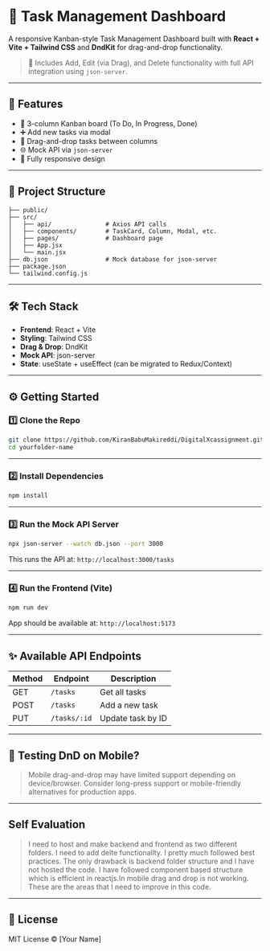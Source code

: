# 🧩 Task Management Dashboard

A responsive Kanban-style Task Management Dashboard built with **React + Vite + Tailwind CSS** and **DndKit** for drag-and-drop functionality.

> 🔧 Includes Add, Edit (via Drag), and Delete functionality with full API integration using `json-server`.

---

## 🚀 Features

- 🧱 3-column Kanban board (To Do, In Progress, Done)
- ➕ Add new tasks via modal
- 🔀 Drag-and-drop tasks between columns
- 🌐 Mock API via `json-server`
- 📱 Fully responsive design

---

## 📁 Project Structure

```
├── public/
├── src/
│   ├── api/               # Axios API calls
│   ├── components/        # TaskCard, Column, Modal, etc.
│   ├── pages/             # Dashboard page
│   ├── App.jsx
│   └── main.jsx
├── db.json                # Mock database for json-server
├── package.json
└── tailwind.config.js
```

---

## 🛠 Tech Stack

- **Frontend**: React + Vite
- **Styling**: Tailwind CSS
- **Drag & Drop**: DndKit
- **Mock API**: json-server
- **State**: useState + useEffect (can be migrated to Redux/Context)

---

## ⚙️ Getting Started

### 1️⃣ Clone the Repo

```bash
git clone https://github.com/KiranBabuMakireddi/DigitalXcassignment.git
cd yourfolder-name
```

---

### 2️⃣ Install Dependencies

```bash
npm install
```

---

### 3️⃣ Run the Mock API Server

```bash
npx json-server --watch db.json --port 3000
```

This runs the API at: `http://localhost:3000/tasks`

---

### 4️⃣ Run the Frontend (Vite)

```bash
npm run dev
```

App should be available at: `http://localhost:5173`

---

## ✨ Available API Endpoints

| Method | Endpoint              | Description             |
|--------|-----------------------|-------------------------|
| GET    | `/tasks`              | Get all tasks           |
| POST   | `/tasks`              | Add a new task          |
| PUT    | `/tasks/:id`          | Update task by ID       | 

---

## 🧪 Testing DnD on Mobile?

> Mobile drag-and-drop may have limited support depending on device/browser. Consider long-press support or mobile-friendly alternatives for production apps.

---

## Self Evaluation

> I need to host and make backend and frontend as two different folders. I need to add delte functionality. I pretty much followed best practices. The only drawback is backend folder structure and I have not hosted the code. I have followed component based structure which is efficient in reactjs.In mobile drag and drop is not working. These are the areas that I need to improve in this code.

---

## 📄 License

MIT License © [Your Name]
